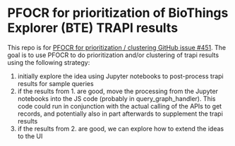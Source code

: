 # PFOCR for prioritization of  BioThings Explorer (BTE) TRAPI results
This repo is for [PFOCR for prioritization / clustering GitHub issue #451](https://github.com/biothings/BioThings_Explorer_TRAPI/issues/451). 
The goal is to use PFOCR to do prioritization and/or clustering of trapi results using the following strategy:

1. initially explore the idea using Jupyter notebooks to post-process trapi results for sample queries
2. if the results from 1. are good, move the processing from the Jupyter notebooks into the JS code (probably in query_graph_handler). This code could run in conjunction with the actual calling of the APIs to get records, and potentially also in part afterwards to supplement the trapi results
3. if the results from 2. are good, we can explore how to extend the ideas to the UI
